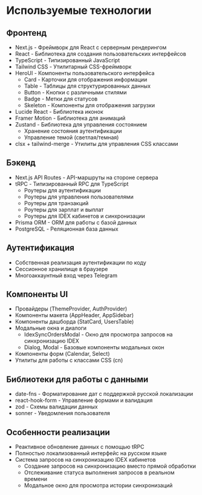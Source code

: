 # Используемые технологии

## Фронтенд
- Next.js - Фреймворк для React с серверным рендерингом
- React - Библиотека для создания пользовательских интерфейсов
- TypeScript - Типизированный JavaScript
- Tailwind CSS - Утилитарный CSS-фреймворк
- HeroUI - Компоненты пользовательского интерфейса
  - Card - Карточки для отображения информации
  - Table - Таблицы для структурированных данных
  - Button - Кнопки с различными стилями
  - Badge - Метки для статусов
  - Skeleton - Компоненты для отображения загрузки
- Lucide React - Библиотека иконок
- Framer Motion - Библиотека для анимаций
- Zustand - Библиотека для управления состоянием
  - Хранение состояния аутентификации
  - Управление темой (светлая/темная)
- clsx + tailwind-merge - Утилиты для управления CSS классами

## Бэкенд
- Next.js API Routes - API-маршруты на стороне сервера
- tRPC - Типизированный RPC для TypeScript
  - Роутеры для аутентификации
  - Роутеры для управления пользователями
  - Роутеры для транзакций
  - Роутеры для зарплат и выплат
  - Роутеры для IDEX кабинетов и синхронизации
- Prisma ORM - ORM для работы с базой данных
- PostgreSQL - Реляционная база данных

## Аутентификация
- Собственная реализация аутентификации по коду
- Сессионное хранилище в браузере
- Многоаккаунтный вход через Telegram

## Компоненты UI
- Провайдеры (ThemeProvider, AuthProvider)
- Компоненты макета (AppHeader, AppSidebar)
- Компоненты дашборда (StatCard, UsersTable)
- Модальные окна и диалоги 
  - IdexSyncOrdersModal - Окно для просмотра запросов на синхронизацию IDEX
  - Dialog, Modal - Базовые компоненты модальных окон
- Компоненты форм (Calendar, Select)
- Утилиты для работы с классами CSS (cn)

## Библиотеки для работы с данными
- date-fns - Форматирование дат с поддержкой русской локализации
- react-hook-form - Управление формами и валидация
- zod - Схемы валидации данных
- sonner - Уведомления пользователя

## Особенности реализации
- Реактивное обновление данных с помощью tRPC
- Полностью локализованный интерфейс на русском языке
- Система запросов на синхронизацию IDEX кабинетов
  - Создание запросов на синхронизацию вместо прямой обработки
  - Отслеживание статуса выполнения запросов в реальном времени
  - Модальное окно для просмотра истории синхронизаций
